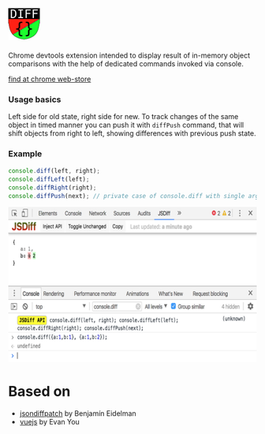 ![jsdiff](./src/img/panel-icon64.png)
---
Chrome devtools extension
intended to display result of in-memory object comparisons with
the help of dedicated commands invoked via console.

[find at chrome web-store](https://chrome.google.com/webstore/detail/jsdiff-devtool/iefeamoljhdcpigpnpggeiiabpnpgonb)

### Usage basics
Left side for old state, right side for new.
To track changes of the same object in timed manner you can push it with `diffPush` command, 
that will shift objects from right to left, showing differences with previous push state. 

### Example
```javascript
console.diff(left, right);
console.diffLeft(left);
console.diffRight(right);
console.diffPush(next); // private case of console.diff with single argument
```
![screenshot](./doc/screenshot-01.png)

Based on 
===
- [jsondiffpatch](https://github.com/benjamine/jsondiffpatch) by Benjamín Eidelman
- [vuejs](https://github.com/vuejs) by Evan You
